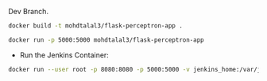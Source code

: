 Dev Branch.

```bash
docker build -t mohdtalal3/flask-perceptron-app .
```

```bash
docker run -p 5000:5000 mohdtalal3/flask-perceptron-app
```

- Run the Jenkins Container:

```bash
docker run --user root -p 8080:8080 -p 5000:5000 -v jenkins_home:/var/jenkins_home -v /var/run/docker.sock:/var/run/docker.sock -d jenkins/jenkins:lts
```
